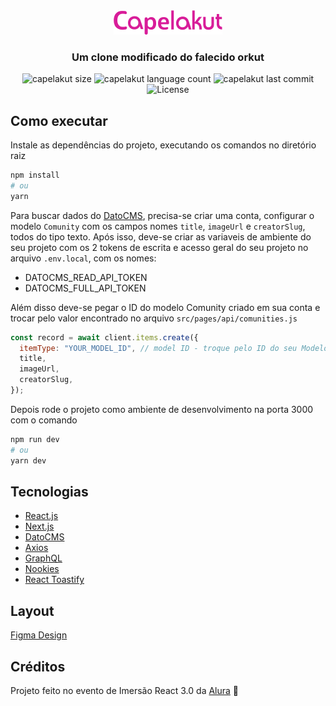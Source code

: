 <div align="center">
  <img src=".github/Capelakut.png" />
  <h3>Um clone modificado do falecido orkut</h3>

  <img alt="capelakut size" src="https://img.shields.io/github/repo-size/capelaum/capelakut?color=D81D99">

  <img alt="capelakut language count" src="https://img.shields.io/github/languages/count/capelaum/capelakut?color=D81D99">

  <img alt="capelakut last commit" src="https://img.shields.io/github/last-commit/capelaum/capelakut?color=D81D99">

  <img alt="License" src="https://img.shields.io/static/v1?label=license&message=MIT&color=D81D99">
</div>

## Como executar

Instale as dependências do projeto, executando os comandos no diretório raiz

```bash
npm install
# ou
yarn
```

Para buscar dados do [DatoCMS][datocms], precisa-se criar uma conta, configurar o modelo `Comunity` com os campos nomes `title`, `imageUrl` e `creatorSlug`, todos do tipo texto. Após isso, deve-se criar as variaveis de ambiente do seu projeto com os 2 tokens de escrita e acesso geral do seu projeto no arquivo `.env.local`, com os nomes:

- DATOCMS_READ_API_TOKEN
- DATOCMS_FULL_API_TOKEN

Além disso deve-se pegar o ID do modelo Comunity criado em sua conta e trocar pelo valor encontrado no arquivo `src/pages/api/comunities.js`

```javascript
const record = await client.items.create({
  itemType: "YOUR_MODEL_ID", // model ID - troque pelo ID do seu Modelo
  title,
  imageUrl,
  creatorSlug,
});
```

Depois rode o projeto como ambiente de desenvolvimento na porta 3000 com o comando

```bash
npm run dev
# ou
yarn dev
```

## Tecnologias

- [React.js][reactjs]
- [Next.js][next]
- [DatoCMS][datocms]
- [Axios][axios]
- [GraphQL][graphql]
- [Nookies][nookies]
- [React Toastify][react-toastify]

## Layout

[Figma Design][figma]

## Créditos

Projeto feito no evento de Imersão React 3.0 da [Alura][alura] 💙

[reactjs]: https://pt-br.reactjs.org
[next]: https://nextjs.org
[alura]: https://www.alura.com.br
[figma]: https://www.figma.com/file/xHF0n0qxiE2rqjqAILiBUB/Alurakut?node-id=58%3A0
[axios]: https://axios-http.com/docs/intro
[graphql]: https://graphql.org
[datocms]: https://www.datocms.com
[nookies]: https://www.npmjs.com/package/nookies
[react-toastify]: https://www.npmjs.com/package/react-toastify
